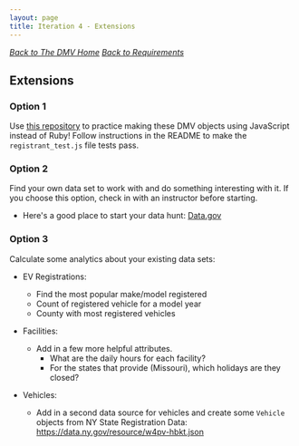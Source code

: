 ```yaml
---
layout: page
title: Iteration 4 - Extensions
---
```


_[Back to The DMV Home](./index)_
_[Back to Requirements](./requirements)_


## Extensions
### Option 1
Use [this repository](https://github.com/turingschool-examples/the_dmv_extension_js) to practice making these DMV objects using JavaScript instead of Ruby! Follow instructions in the README to make the `registrant_test.js` file tests pass. 

### Option 2
Find your own data set to work with and do something interesting with it. If you choose this option, check in with an instructor before starting.
  * Here's a good place to start your data hunt: [Data.gov](https://catalog.data.gov/dataset)


### Option 3
Calculate some analytics about your existing data sets:
  * EV Registrations:
    * Find the most popular make/model registered
    * Count of registered vehicle for a model year
    * County with most registered vehicles

  * Facilities:
    * Add in a few more helpful attributes.
      * What are the daily hours for each facility?
      * For the states that provide (Missouri), which holidays are they closed?

  * Vehicles:
    * Add in a second data source for vehicles and create some `Vehicle` objects from NY State Registration Data: https://data.ny.gov/resource/w4pv-hbkt.json
